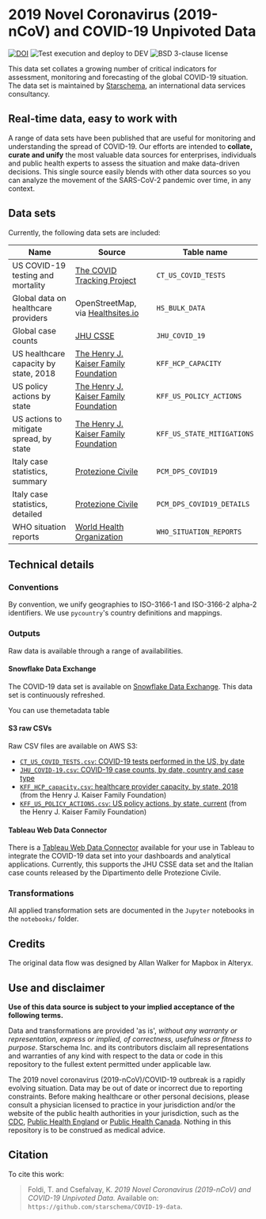 # 2019 Novel Coronavirus (2019-nCoV) and COVID-19 Unpivoted Data

[![DOI](https://zenodo.org/badge/245742949.svg)](https://zenodo.org/badge/latestdoi/245742949) ![Test execution and deploy to DEV](https://github.com/starschema/COVID-19-data/workflows/Test%20execution%20and%20deploy%20to%20DEV/badge.svg) ![BSD 3-clause license](https://img.shields.io/badge/license-BSD--3-green)

This data set collates a growing number of critical indicators for assessment, monitoring and forecasting of the global COVID-19 situation. The data set is maintained by [Starschema](https://starschema.com), an international data services consultancy.

## Real-time data, easy to work with

A range of data sets have been published that are useful for monitoring and understanding the spread of COVID-19. Our efforts are intended to **collate, curate and unify** the most valuable data sources for enterprises, individuals and public health experts to assess the situation and make data-driven decisions. This single source easily blends with other data sources so you can analyze the movement of the SARS-CoV-2 pandemic over time, in any context.

## Data sets

Currently, the following data sets are included:

| Name | Source | Table name |
|------|--------|------------|
| US COVID-19 testing and mortality | [The COVID Tracking Project](https://covidtracking.com) | `CT_US_COVID_TESTS` |
| Global data on healthcare providers | OpenStreetMap, via [Healthsites.io](https://healthsites.io) | `HS_BULK_DATA` |
| Global case counts | [JHU CSSE](https://github.com/CSSEGISandData/COVID-19) | `JHU_COVID_19` |
| US healthcare capacity by state, 2018 | [The Henry J. Kaiser Family Foundation](https://www.kff.org/health-costs/issue-brief/state-data-and-policy-actions-to-address-coronavirus/) | `KFF_HCP_CAPACITY` |
| US policy actions by state | [The Henry J. Kaiser Family Foundation](https://www.kff.org/health-costs/issue-brief/state-data-and-policy-actions-to-address-coronavirus/) | `KFF_US_POLICY_ACTIONS` |
| US actions to mitigate spread, by state | [The Henry J. Kaiser Family Foundation](https://www.kff.org/health-costs/issue-brief/state-data-and-policy-actions-to-address-coronavirus/) | `KFF_US_STATE_MITIGATIONS` |
| Italy case statistics, summary | [Protezione Civile](https://github.com/pcm-dpc/COVID-19) | `PCM_DPS_COVID19` |
| Italy case statistics, detailed | [Protezione Civile](https://github.com/pcm-dpc/COVID-19) | `PCM_DPS_COVID19_DETAILS` |
| WHO situation reports | [World Health Organization](https://www.who.int/emergencies/diseases/novel-coronavirus-2019/situation-reports) | `WHO_SITUATION_REPORTS` |


## Technical details

### Conventions

By convention, we unify geographies to ISO-3166-1 and ISO-3166-2 alpha-2 identifiers. We use `pycountry`'s country definitions and mappings.

### Outputs

Raw data is available through a range of availabilities.

#### Snowflake Data Exchange

The COVID-19 data set is available on [Snowflake Data Exchange](https://www.snowflake.com/datasets/starschema/). This data set is continuously refreshed.

You can use themetadata table 

#### S3 raw CSVs

Raw CSV files are available on AWS S3:

* [`CT_US_COVID_TESTS.csv`: COVID-19 tests performed in the US, by date](https://s3-us-west-1.amazonaws.com/starschema.covid/CT_US_COVID_TESTS.csv)
* [`JHU_COVID-19.csv`: COVID-19 case counts, by date, country and case type](https://s3-us-west-1.amazonaws.com/starschema.covid/JHU_COVID-19.csv)
* [`KFF_HCP_capacity.csv`: healthcare provider capacity, by state, 2018](https://s3-us-west-1.amazonaws.com/starschema.covid/KFF_HCP_capacity.csv) (from the Henry J. Kaiser Family Foundation)
* [`KFF_US_POLICY_ACTIONS.csv`: US policy actions, by state, current](https://s3-us-west-1.amazonaws.com/starschema.covid/KFF_US_POLICY_ACTIONS.csv) (from the Henry J. Kaiser Family Foundation)

#### Tableau Web Data Connector

There is a [Tableau Web Data Connector](https://starschema-extensions.s3.amazonaws.com/covid-tableau-online-wdc/index.html) available for your use in Tableau to integrate the COVID-19 data set into your dashboards and analytical applications. Currently, this supports the JHU CSSE data set and the Italian case counts released by the Dipartimento delle Protezione Civile.


### Transformations

All applied transformation sets are documented in the `Jupyter` notebooks in the `notebooks/` folder.

## Credits

The original data flow was designed by Allan Walker for Mapbox in Alteryx. 

## Use and disclaimer

**Use of this data source is subject to your implied acceptance of the following terms.**

Data and transformations are provided 'as is', *without any warranty or representation, express or implied, of correctness, usefulness or fitness to purpose*. Starschema Inc. and its contributors disclaim all representations and warranties of any kind with respect to the data or code in this repository to the fullest extent permitted under applicable law.

The 2019 novel coronavirus (2019-nCoV)/COVID-19 outbreak is a rapidly evolving situation. Data may be out of date or incorrect due to reporting constraints. Before making healthcare or other personal decisions, please consult a physician licensed to practice in your jurisdiction and/or the website of the public health authorities in your jurisdiction, such as the [CDC](https://www.cdc.gov/coronavirus/2019-ncov/index.html), [Public Health England](https://www.gov.uk/government/collections/coronavirus-covid-19-list-of-guidance) or [Public Health Canada](https://www.canada.ca/en/public-health/services/diseases/2019-novel-coronavirus-infection.html). Nothing in this repository is to be construed as medical advice.

## Citation

To cite this work:

> Foldi, T. and Csefalvay, K. _2019 Novel Coronavirus (2019-nCoV) and COVID-19 Unpivoted Data._ Available on: `https://github.com/starschema/COVID-19-data`.
